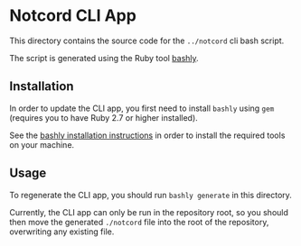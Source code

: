 # Notcord CLI App

This directory contains the source code for the `../notcord` cli bash script.

The script is generated using the Ruby tool [bashly](https://bashly.dannyb.co/).

## Installation

In order to update the CLI app, you first need to install `bashly` using `gem` (requires you to have Ruby 2.7 or higher installed). 

See the [bashly installation instructions](https://bashly.dannyb.co/installation/) in order to install the required tools on your machine.

## Usage

To regenerate the CLI app, you should run `bashly generate` in this directory.

Currently, the CLI app can only be run in the repository root, so you should then move the generated `./notcord` 
file into the root of the repository, overwriting any existing file.
